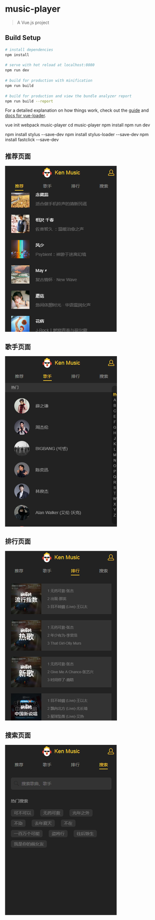 # music-player

> A Vue.js project

## Build Setup

``` bash
# install dependencies
npm install

# serve with hot reload at localhost:8080
npm run dev

# build for production with minification
npm run build

# build for production and view the bundle analyzer report
npm run build --report
```

For a detailed explanation on how things work, check out the [guide](http://vuejs-templates.github.io/webpack/) and [docs for vue-loader](http://vuejs.github.io/vue-loader).

vue init webpack music-player
cd music-player
npm install 
npm run dev

npm install stylus --save-dev
npm install stylus-loader --save-dev
npm install fastclick --save-dev


<h2>推荐页面</h2>
<img src="https://github.com/KenNaNa/music_app/blob/master/imgs/%E6%8E%A8%E8%8D%90%E9%A1%B5%E9%9D%A2.png"/> 


<h2>歌手页面</h2>
<img src="https://github.com/KenNaNa/music_app/blob/master/imgs/%E6%AD%8C%E6%89%8B%E9%A1%B5%E9%9D%A2.png">

<h2>排行页面</h2>
<img src="https://github.com/KenNaNa/music_app/blob/master/imgs/%E6%8E%92%E8%A1%8C%E9%A1%B5%E9%9D%A2.png">

<h2>搜索页面</h2>
<img src="https://github.com/KenNaNa/music_app/blob/master/imgs/%E6%90%9C%E7%B4%A2%E9%A1%B5%E9%9D%A2.png">
